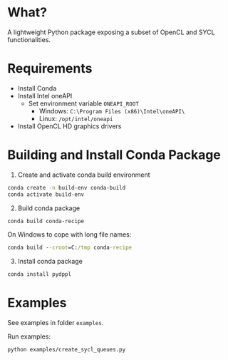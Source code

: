 What?
====
A lightweight Python package exposing a subset of OpenCL and SYCL
functionalities.

Requirements
============
- Install Conda
- Install Intel oneAPI
    - Set environment variable `ONEAPI_ROOT`
        - Windows: `C:\Program Files (x86)\Intel\oneAPI\`
        - Linux: `/opt/intel/oneapi`
- Install OpenCL HD graphics drivers

Building and Install Conda Package
==================================
1. Create and activate conda build environment
```bash
conda create -n build-env conda-build
conda activate build-env
```
2. Build conda package
```bash
conda build conda-recipe
```
On Windows to cope with long file names:
```cmd
conda build --croot=C:/tmp conda-recipe
```
3. Install conda package
```bash
conda install pydppl
```

Examples
========
See examples in folder `examples`.

Run examples:
```bash
python examples/create_sycl_queues.py
```
